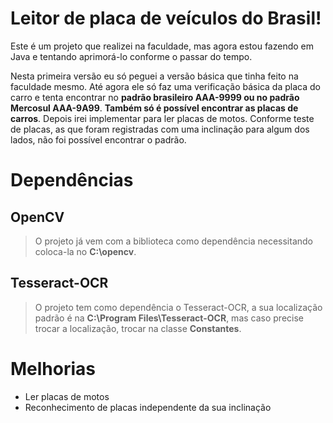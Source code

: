# Leitor de placa de veículos do Brasil!

Este é um projeto que realizei na faculdade, mas agora estou fazendo em Java e tentando aprimorá-lo conforme o passar do tempo.

Nesta primeira versão eu só peguei a versão básica que tinha feito na faculdade mesmo.
Até agora ele só faz uma verificação básica da placa do carro e tenta encontrar no **padrão brasileiro AAA-9999 ou no padrão Mercosul AAA-9A99**.
**Também só é possível encontrar as placas de carros**. Depois irei implementar para ler placas de motos.
Conforme teste de placas, as que foram registradas com uma inclinação para algum dos lados, não foi possível encontrar o padrão.


# Dependências


## OpenCV
> O projeto já vem com a biblioteca como dependência necessitando coloca-la no **C:\opencv**.


## Tesseract-OCR
> O projeto tem como dependência o Tesseract-OCR, a sua localização padrão é na **C:\Program Files\Tesseract-OCR**, mas caso precise trocar a localização, trocar na classe **Constantes**.



# Melhorias

- Ler placas de motos
- Reconhecimento de placas independente da sua inclinação
